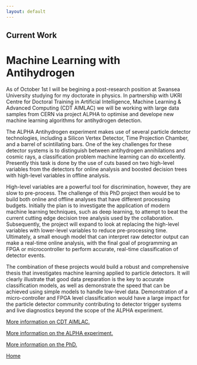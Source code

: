 ```yaml
---
layout: default
---
```


## Current Work

# Machine Learning with Antihydrogen

As of October 1st I will be begining a post-research position at Swansea University studying for my doctorate in physics. In partnership with UKRI Centre for Doctoral Training in Artificial Intelligence, Machine Learning & Advanced Computing (CDT AIMLAC) we will be working with large data samples from CERN via project ALPHA to optimise and develope new machine learning algorithms for antihydrogen detection. 

The ALPHA Antihydrogen experiment makes use of several particle detector technologies, including a Silicon Vertex Detector, Time Projection Chamber, and a barrel of scintillating bars. One of the key challenges for these detector systems is to distinguish between antihydrogen annihilations and cosmic rays, a classification problem machine learning can do excellently. Presently this task is done by the use of cuts based on two high-level variables from the detectors for online analysis and boosted decision trees with high-level variables in offline analysis. 

High-level variables are a powerful tool for discrimination, however, they are slow to pre-process. The challenge of this PhD project then would be to build both online and offline analyses that have different processing budgets. Initially the plan is to investigate the application of modern machine learning techniques, such as deep learning, to attempt to beat the current cutting edge decision tree analysis used by the collaboration. Subsequently, the project will expand to look at replacing the high-level variables with lower-level variables to reduce pre-processing time. Ultimately, a small enough model that can interpret raw detector output can make a real-time online analysis, with the final goal of programming an FPGA or microcontroller to perform accurate, real-time classification of detector events. 

The combination of these projects would build a robust and comprehensive thesis that investigates machine learning applied to particle detectors. It will clearly illustrate that good data preparation is the key to accurate classification models, as well as demonstrate the speed that can be achieved using simple models to handle low-level data. Demonstration of a micro-controller and FPGA level classification would have a large impact for the particle detector community contributing to detector trigger systems and live diagnostics beyond the scope of the ALPHA experiment.

<a href="http://cdt-aimlac.org/" target="_blank">More information on CDT AIMLAC.</a>

<a href="https://home.cern/science/experiments/alpha" target="_blank">More information on the ALPHA experiment.</a>

<a href="https://www.swansea.ac.uk/physics/postgraduate-physics/postgraduate-opportunities-physics/machine-learning-with-antihydrogen/" target="_blank">More information on the PhD.</a>


[Home](./)
